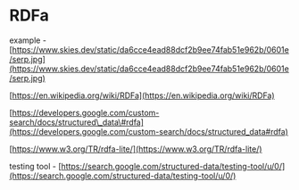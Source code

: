 # RDFa

example - [https://www.skies.dev/static/da6cce4ead88dcf2b9ee74fab51e962b/0601e/serp.jpg](https://www.skies.dev/static/da6cce4ead88dcf2b9ee74fab51e962b/0601e/serp.jpg)

[https://en.wikipedia.org/wiki/RDFa](https://en.wikipedia.org/wiki/RDFa)

[https://developers.google.com/custom-search/docs/structured\_data\#rdfa](https://developers.google.com/custom-search/docs/structured_data#rdfa) 

[https://www.w3.org/TR/rdfa-lite/](https://www.w3.org/TR/rdfa-lite/)

testing tool - [https://search.google.com/structured-data/testing-tool/u/0/](https://search.google.com/structured-data/testing-tool/u/0/)



